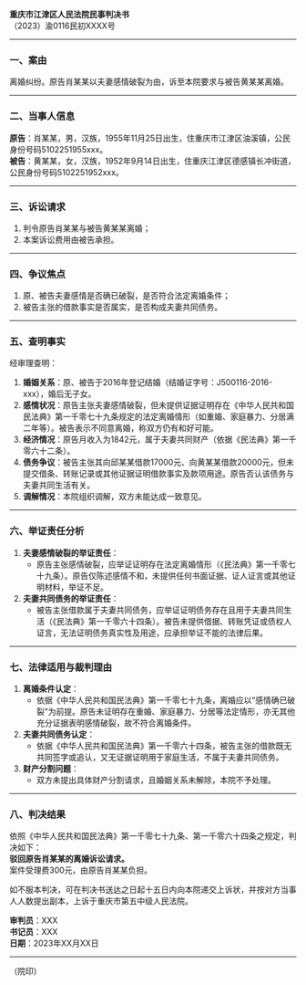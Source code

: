 **重庆市江津区人民法院民事判决书**  
（2023）渝0116民初XXXX号  

---

### 一、案由  
离婚纠纷。原告肖某某以夫妻感情破裂为由，诉至本院要求与被告黄某某离婚。

---

### 二、当事人信息  
**原告**：肖某某，男，汉族，1955年11月25日出生，住重庆市江津区油溪镇，公民身份号码5102251955xxx。  
**被告**：黄某某，女，汉族，1952年9月14日出生，住重庆江津区德感镇长冲街道，公民身份号码5102251952xxx。  

---

### 三、诉讼请求  
1. 判令原告肖某某与被告黄某某离婚；  
2. 本案诉讼费用由被告承担。  

---

### 四、争议焦点  
1. 原、被告夫妻感情是否确已破裂，是否符合法定离婚条件；  
2. 被告主张的借款事实是否属实，是否构成夫妻共同债务。  

---

### 五、查明事实  
经审理查明：  
1. **婚姻关系**：原、被告于2016年登记结婚（结婚证字号：J500116-2016-xxx），婚后无子女。  
2. **感情状况**：原告主张夫妻感情破裂，但未提供证据证明存在《中华人民共和国民法典》第一千零七十九条规定的法定离婚情形（如重婚、家庭暴力、分居满二年等）。被告表示不同意离婚，称双方仍有和好可能。  
3. **经济情况**：原告月收入为1842元，属于夫妻共同财产（依据《民法典》第一千零六十二条）。  
4. **债务争议**：被告主张其向邱某某借款17000元、向黄某某借款20000元，但未提交借条、转账记录或其他证据证明借款事实及款项用途。原告否认该债务与夫妻共同生活有关。  
5. **调解情况**：本院组织调解，双方未能达成一致意见。  

---

### 六、举证责任分析  
1. **夫妻感情破裂的举证责任**：  
   - 原告主张感情破裂，应举证证明存在法定离婚情形（《民法典》第一千零七十九条）。原告仅陈述感情不和，未提供任何书面证据、证人证言或其他证明材料，举证不足。  
2. **夫妻共同债务的举证责任**：  
   - 被告主张借款属于夫妻共同债务，应举证证明债务存在且用于夫妻共同生活（《民法典》第一千零六十四条）。被告未提供借据、转账凭证或债权人证言，无法证明债务真实性及用途，应承担举证不能的法律后果。  

---

### 七、法律适用与裁判理由  
1. **离婚条件认定**：  
   - 依据《中华人民共和国民法典》第一千零七十九条，离婚应以“感情确已破裂”为前提。原告未证明存在重婚、家庭暴力、分居等法定情形，亦无其他充分证据表明感情破裂，故不符合离婚条件。  
2. **夫妻共同债务认定**：  
   - 依据《中华人民共和国民法典》第一千零六十四条，被告主张的借款既无共同签字或追认，又无证据证明用于家庭生活，不属于夫妻共同债务。  
3. **财产分割问题**：  
   - 双方未提出具体财产分割请求，且婚姻关系未解除，本院不予处理。  

---

### 八、判决结果  
依照《中华人民共和国民法典》第一千零七十九条、第一千零六十四条之规定，判决如下：  
**驳回原告肖某某的离婚诉讼请求。**  
案件受理费300元，由原告肖某某负担。  

如不服本判决，可在判决书送达之日起十五日内向本院递交上诉状，并按对方当事人人数提出副本，上诉于重庆市第五中级人民法院。  

**审判员**：XXX  
**书记员**：XXX  
**日期**：2023年XX月XX日  

---  
（院印）